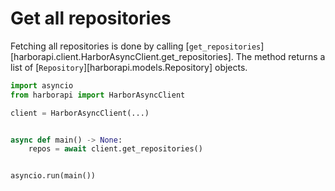 # Get all repositories

Fetching all repositories is done by calling [`get_repositories`][harborapi.client.HarborAsyncClient.get_repositories]. The method returns a list of [`Repository`][harborapi.models.Repository] objects.

```py
import asyncio
from harborapi import HarborAsyncClient

client = HarborAsyncClient(...)


async def main() -> None:
    repos = await client.get_repositories()


asyncio.run(main())
```

